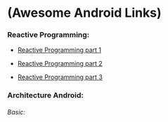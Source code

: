 # (Awesome Android Links)




### Reactive Programming:

 * [Reactive Programming part 1](https://medium.com/google-developer-experts/reactive-programming-para-desenvolvedores-android-part-i-53788a4fbc9f#.ijjlxc2yv)

 * [Reactive Programming part 2](https://medium.com/google-developer-experts/reactive-programming-para-desenvolvedores-android-part-2-7cda0679b9#.jayn5o8er)
 
  * [Reactive Programming part 3](https://medium.com/google-developer-experts/functional-reactive-programming-para-desenvolvedores-android-part-3-461c2f558565#.pz0n3mjqa)


### Architecture Android:

###### Basic:
  
